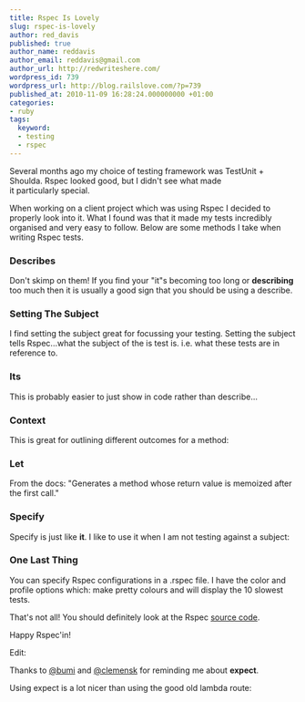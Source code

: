 ```yaml
---
title: Rspec Is Lovely
slug: rspec-is-lovely
author: red_davis
published: true
author_name: reddavis
author_email: reddavis@gmail.com
author_url: http://redwriteshere.com/
wordpress_id: 739
wordpress_url: http://blog.railslove.com/?p=739
published_at: 2010-11-09 16:28:24.000000000 +01:00
categories:
- ruby
tags:
  keyword:
  - testing
  - rspec
---
```

Several months ago my choice of testing framework was TestUnit + Shoulda. Rspec looked good, but I didn't see what made it particularly special.

When working on a client project which was using Rspec I decided to properly look into it. What I found was that it made my tests incredibly organised and very easy to follow. Below are some methods I take when writing Rspec tests.
<h3>Describes</h3>
Don't skimp on them! If you find your "it"s becoming too long or <strong>describing</strong> too much then it is usually a good sign that you should be using a describe.

<script src="https://gist.github.com/669076.js?file=gistfile1.rb"></script>
<h3>Setting The Subject</h3>

I find setting the subject great for focussing your testing. Setting the subject tells Rspec...what the subject of the is test is. i.e. what these tests are in reference to.  <script src="https://gist.github.com/669090.js?file=gistfile1.rb"></script>

<h3>Its</h3>

This is probably easier to just show in code rather than describe...

<script src="https://gist.github.com/669093.js?file=gistfile1.rb"></script>

<h3>Context</h3>

This is great for outlining different outcomes for a method:

<script src="https://gist.github.com/669111.js?file=gistfile1.rb"></script>

<h3>Let</h3>

From the docs: "Generates a method whose return value is memoized after the first call."

<script src="https://gist.github.com/669118.js?file=gistfile1.rb"></script>

<h3>Specify</h3>

Specify is just like <strong>it</strong>. I like to use it when I am not testing against a subject:

<script src="https://gist.github.com/669129.js?file=gistfile1.rb"></script>

<h3>One Last Thing</h3>

You can specify Rspec configurations in a .rspec file. I have the color and profile options which: make pretty colours and will display the 10 slowest tests.

<script src="https://gist.github.com/669133.js?file=.rspec"></script>

That's not all! You should definitely look at the Rspec <a href="http://github.com/rspec/">source code</a>.

Happy Rspec'in!

Edit:

Thanks to <a href="http://twitter.com/bumi">@bumi</a> and <a href="http://twitter.com/clemensk">@clemensk</a> for reminding me about <strong>expect</strong>.

<script src="https://gist.github.com/669158.js?file=gistfile1.rb"></script>

Using expect is a lot nicer than using the good old lambda route:

<script src="https://gist.github.com/669202.js?file=gistfile1.txt"></script>

